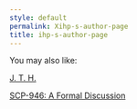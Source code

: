 ```yaml
---
style: default
permalink: Xihp-s-author-page
title: ihp-s-author-page
---
```

You may also like:

[J. T. H.](http://scp-wiki.net/jth)

[SCP-946: A Formal Discussion](http://scp-wiki.net/scp-946)
